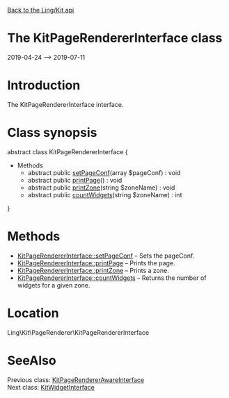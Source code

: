 [Back to the Ling/Kit api](https://github.com/lingtalfi/Kit/blob/master/doc/api/Ling/Kit.md)



The KitPageRendererInterface class
================
2019-04-24 --> 2019-07-11






Introduction
============

The KitPageRendererInterface interface.



Class synopsis
==============


abstract class <span class="pl-k">KitPageRendererInterface</span>  {

- Methods
    - abstract public [setPageConf](https://github.com/lingtalfi/Kit/blob/master/doc/api/Ling/Kit/PageRenderer/KitPageRendererInterface/setPageConf.md)(array $pageConf) : void
    - abstract public [printPage](https://github.com/lingtalfi/Kit/blob/master/doc/api/Ling/Kit/PageRenderer/KitPageRendererInterface/printPage.md)() : void
    - abstract public [printZone](https://github.com/lingtalfi/Kit/blob/master/doc/api/Ling/Kit/PageRenderer/KitPageRendererInterface/printZone.md)(string $zoneName) : void
    - abstract public [countWidgets](https://github.com/lingtalfi/Kit/blob/master/doc/api/Ling/Kit/PageRenderer/KitPageRendererInterface/countWidgets.md)(string $zoneName) : int

}






Methods
==============

- [KitPageRendererInterface::setPageConf](https://github.com/lingtalfi/Kit/blob/master/doc/api/Ling/Kit/PageRenderer/KitPageRendererInterface/setPageConf.md) &ndash; Sets the pageConf.
- [KitPageRendererInterface::printPage](https://github.com/lingtalfi/Kit/blob/master/doc/api/Ling/Kit/PageRenderer/KitPageRendererInterface/printPage.md) &ndash; Prints the page.
- [KitPageRendererInterface::printZone](https://github.com/lingtalfi/Kit/blob/master/doc/api/Ling/Kit/PageRenderer/KitPageRendererInterface/printZone.md) &ndash; Prints a zone.
- [KitPageRendererInterface::countWidgets](https://github.com/lingtalfi/Kit/blob/master/doc/api/Ling/Kit/PageRenderer/KitPageRendererInterface/countWidgets.md) &ndash; Returns the number of widgets for a given zone.





Location
=============
Ling\Kit\PageRenderer\KitPageRendererInterface


SeeAlso
==============
Previous class: [KitPageRendererAwareInterface](https://github.com/lingtalfi/Kit/blob/master/doc/api/Ling/Kit/PageRenderer/KitPageRendererAwareInterface.md)<br>Next class: [KitWidgetInterface](https://github.com/lingtalfi/Kit/blob/master/doc/api/Ling/Kit/Widget/KitWidgetInterface.md)<br>
